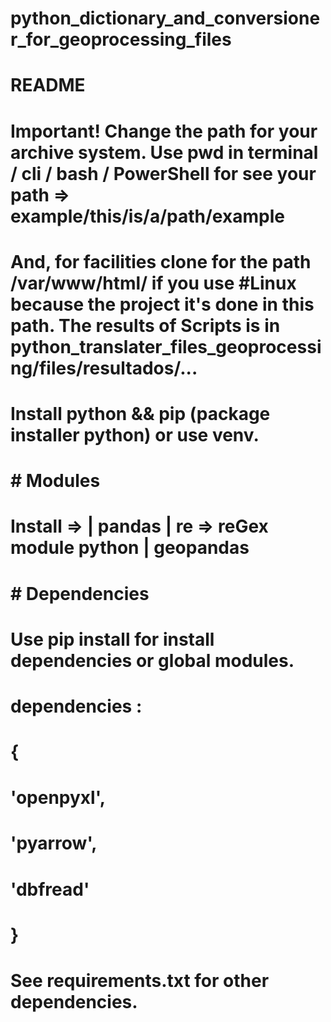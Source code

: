 # python_dictionary_and_conversioner_for_geoprocessing_files
# 
#   
# README
#
#  Important! Change the path for your archive system. Use pwd  in terminal / cli / bash / PowerShell for see your path => example/this/is/a/path/example
#  And, for facilities clone for the path /var/www/html/ if you use #Linux because the project it's done in this path. The results of Scripts is in python_translater_files_geoprocessing/files/resultados/...
#
# Install python && pip (package installer python) or use venv.
# # Modules #
#
# Install => | pandas | re => reGex module python | geopandas 
# 
# # Dependencies # 
# Use pip install for install dependencies or global modules.
#  dependencies : 
# {
#    'openpyxl', 
#    'pyarrow',
#    'dbfread'
# }
#
# See requirements.txt for other dependencies.

